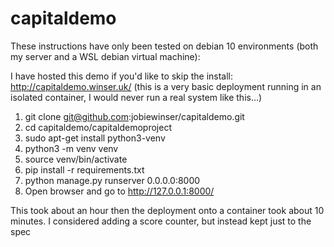# capitaldemo

These instructions have only been tested on debian 10 environments (both my server and a WSL debian virtual machine):

I have hosted this demo if you'd like to skip the install: http://capitaldemo.winser.uk/ (this is a very basic deployment running in an isolated container, I would never run a real system like this...) 

1. git clone git@github.com:jobiewinser/capitaldemo.git
2. cd capitaldemo/capitaldemoproject
3. sudo apt-get install python3-venv
4. python3 -m venv venv
5. source venv/bin/activate
5. pip install -r requirements.txt
6. python manage.py runserver 0.0.0.0:8000
7. Open browser and go to http://127.0.0.1:8000/


This took about an hour then the deployment onto a container took about 10 minutes. I considered adding a score counter, but instead kept just to the spec

